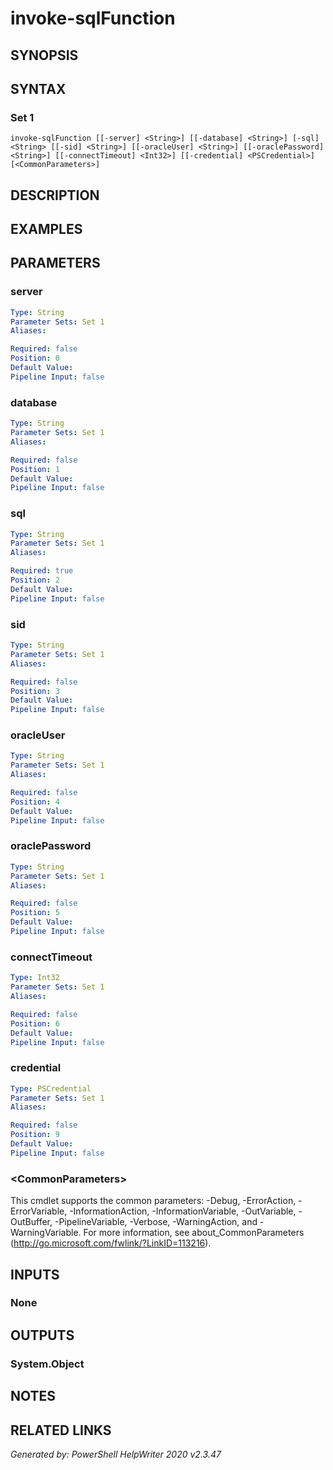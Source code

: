 ﻿# invoke-sqlFunction

## SYNOPSIS


## SYNTAX

### Set 1
```
invoke-sqlFunction [[-server] <String>] [[-database] <String>] [-sql] <String> [[-sid] <String>] [[-oracleUser] <String>] [[-oraclePassword] <String>] [[-connectTimeout] <Int32>] [[-credential] <PSCredential>] [<CommonParameters>]
```

## DESCRIPTION


## EXAMPLES

## PARAMETERS

### server


```yaml
Type: String
Parameter Sets: Set 1
Aliases: 

Required: false
Position: 0
Default Value: 
Pipeline Input: false
```

### database


```yaml
Type: String
Parameter Sets: Set 1
Aliases: 

Required: false
Position: 1
Default Value: 
Pipeline Input: false
```

### sql


```yaml
Type: String
Parameter Sets: Set 1
Aliases: 

Required: true
Position: 2
Default Value: 
Pipeline Input: false
```

### sid


```yaml
Type: String
Parameter Sets: Set 1
Aliases: 

Required: false
Position: 3
Default Value: 
Pipeline Input: false
```

### oracleUser


```yaml
Type: String
Parameter Sets: Set 1
Aliases: 

Required: false
Position: 4
Default Value: 
Pipeline Input: false
```

### oraclePassword


```yaml
Type: String
Parameter Sets: Set 1
Aliases: 

Required: false
Position: 5
Default Value: 
Pipeline Input: false
```

### connectTimeout


```yaml
Type: Int32
Parameter Sets: Set 1
Aliases: 

Required: false
Position: 6
Default Value: 
Pipeline Input: false
```

### credential


```yaml
Type: PSCredential
Parameter Sets: Set 1
Aliases: 

Required: false
Position: 9
Default Value: 
Pipeline Input: false
```

### \<CommonParameters\>
This cmdlet supports the common parameters: -Debug, -ErrorAction, -ErrorVariable, -InformationAction, -InformationVariable, -OutVariable, -OutBuffer, -PipelineVariable, -Verbose, -WarningAction, and -WarningVariable. For more information, see about_CommonParameters (http://go.microsoft.com/fwlink/?LinkID=113216).

## INPUTS

### None


## OUTPUTS

### System.Object


## NOTES

## RELATED LINKS


*Generated by: PowerShell HelpWriter 2020 v2.3.47*
